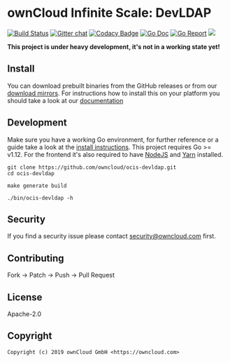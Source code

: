 # ownCloud Infinite Scale: DevLDAP

[![Build Status](https://cloud.drone.io/api/badges/owncloud/ocis-devldap/status.svg)](https://cloud.drone.io/owncloud/ocis-devldap)
[![Gitter chat](https://badges.gitter.im/cs3org/reva.svg)](https://gitter.im/cs3org/reva)
[![Codacy Badge](https://api.codacy.com/project/badge/Grade/afbd4455ca1a4833966fb69edec87cdb)](https://www.codacy.com/manual/owncloud/ocis-devldap?utm_source=github.com&amp;utm_medium=referral&amp;utm_content=owncloud/ocis-devldap&amp;utm_campaign=Badge_Grade)
[![Go Doc](https://godoc.org/github.com/owncloud/ocis-devldap?status.svg)](http://godoc.org/github.com/owncloud/ocis-devldap)
[![Go Report](http://goreportcard.com/badge/github.com/owncloud/ocis-devldap)](http://goreportcard.com/report/github.com/owncloud/ocis-devldap)
[![](https://images.microbadger.com/badges/image/owncloud/ocis-devldap.svg)](http://microbadger.com/images/owncloud/ocis-devldap "Get your own image badge on microbadger.com")

**This project is under heavy development, it's not in a working state yet!**

## Install

You can download prebuilt binaries from the GitHub releases or from our [download mirrors](http://download.owncloud.com/ocis/devldap/). For instructions how to install this on your platform you should take a look at our [documentation](https://owncloud.github.io/ocis-devldap/)

## Development

Make sure you have a working Go environment, for further reference or a guide take a look at the [install instructions](http://golang.org/doc/install.html). This project requires Go >= v1.12. For the frontend it's also required to have [NodeJS](https://nodejs.org/en/download/package-manager/) and [Yarn](https://yarnpkg.com/lang/en/docs/install/) installed.

```console
git clone https://github.com/owncloud/ocis-devldap.git
cd ocis-devldap

make generate build

./bin/ocis-devldap -h
```

## Security

If you find a security issue please contact security@owncloud.com first.

## Contributing

Fork -> Patch -> Push -> Pull Request

## License

Apache-2.0

## Copyright

```console
Copyright (c) 2019 ownCloud GmbH <https://owncloud.com>
```
